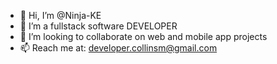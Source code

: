 - 👋 Hi, I’m @Ninja-KE
- 👀 I’m a fullstack software DEVELOPER
- 💞️ I’m looking to collaborate on web and mobile app projects
- 📫 Reach me at: developer.collinsm@gmail.com

<!---
Ninja-KE/Ninja-KE is a ✨ special ✨ repository because its `README.md` (this file) appears on your GitHub profile.
You can click the Preview link to take a look at your changes.
--->
